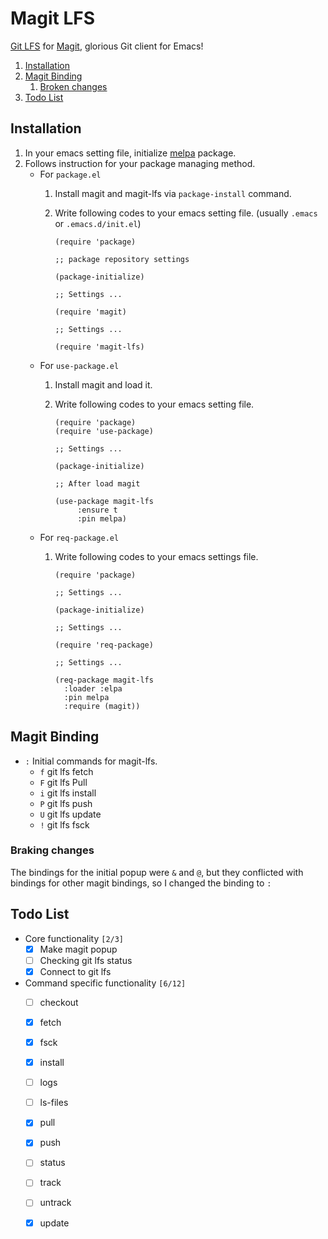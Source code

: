 

# Magit LFS

[Git LFS](https://git-lfs.github.com/) for [Magit](https://github.com/magit/magit), glorious Git client for Emacs!

1.  [Installation](#org8e78023)
2.  [Magit Binding](#orgb5694bc)
    1.  [Broken changes](#org82fd3a2)
3.  [Todo List](#org34096ab)


<a id="org8e78023"></a>

## Installation

1.  In your emacs setting file, initialize [melpa](https://github.com/melpa/melpa) package.
2.  Follows instruction for your package managing method.
    -   For `package.el`
        1.  Install magit and magit-lfs via `package-install` command.
        2.  Write following codes to your emacs setting file. (usually `.emacs` or `.emacs.d/init.el`)
            
                (require 'package)
                
                ;; package repository settings
                
                (package-initialize)
                
                ;; Settings ...
                
                (require 'magit)
                
                ;; Settings ...
                
                (require 'magit-lfs)
    
    -   For `use-package.el`
        1.  Install magit and load it.
        2.  Write following codes to your emacs setting file.
            
                (require 'package)
                (require 'use-package)
                
                ;; Settings ...
                
                (package-initialize)
                
                ;; After load magit
                
                (use-package magit-lfs
                     :ensure t
                     :pin melpa)
    
    -   For `req-package.el`
        1.  Write following codes to your emacs settings file.
            
                (require 'package)
                
                ;; Settings ...
                
                (package-initialize)
                
                ;; Settings ...
                
                (require 'req-package)
                
                ;; Settings ...
                
                (req-package magit-lfs
                  :loader :elpa
                  :pin melpa
                  :require (magit))


<a id="orgb5694bc"></a>

## Magit Binding

-   `:`
    Initial commands for magit-lfs.
    -   `f`
        git lfs fetch
    -   `F`
        git lfs Pull
    -   `i`
        git lfs install
    -   `P`
        git lfs push
    -   `U`
        git lfs update
    -   `!`
        git lfs fsck


<a id="org82fd3a2"></a>

### Braking changes

The bindings for the initial popup were `&` and `@`, but they conflicted with bindings for other magit bindings, so I changed the binding to `:`


<a id="org34096ab"></a>

## Todo List

-   Core functionality <code>[2/3]</code>
    -   [X] Make magit popup
    -   [ ] Checking git lfs status
    -   [X] Connect to git lfs
-   Command specific functionality <code>[6/12]</code>
    -   [ ] checkout
    -   [X] fetch
    -   [X] fsck
    -   [X] install
    -   [ ] logs
    -   [ ] ls-files
    -   [X] pull
    -   [X] push
    -   [ ] status
    -   [ ] track
    -   [ ] untrack
    -   [X] update

